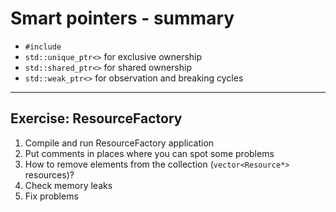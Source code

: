 ﻿# Smart pointers - summary

* <!-- .element: class="fragment fade-in" --> <code>#include <memory></code>
* <!-- .element: class="fragment fade-in" --> <code>std::unique_ptr<></code> for exclusive ownership
* <!-- .element: class="fragment fade-in" --> <code>std::shared_ptr<></code> for shared ownership
* <!-- .element: class="fragment fade-in" --> <code>std::weak_ptr<></code> for observation and breaking cycles

___

## Exercise: ResourceFactory

1. <!-- .element: class="fragment fade-in" --> Compile and run ResourceFactory application
2. <!-- .element: class="fragment fade-in" --> Put comments in places where you can spot some problems
3. <!-- .element: class="fragment fade-in" --> How to remove elements from the collection (<code>vector&ltResource*&gt</code> resources)?
4. <!-- .element: class="fragment fade-in" --> Check memory leaks
5. <!-- .element: class="fragment fade-in" --> Fix problems
